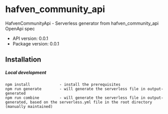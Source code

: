 # hafven_community_api

HafvenCommunityApi - Serverless generator from hafven_community_api OpenApi spec

- API version: 0.0.1
- Package version: 0.0.1

## Installation

##### Local development

```shell
npm install             - install the prerequisites
npm run generate        - will generate the serverless file in output-generated
npm run combine         - will generate the serverless file in output-generated, based on the serverless.yml file in the root directory (manually maintained)
```

